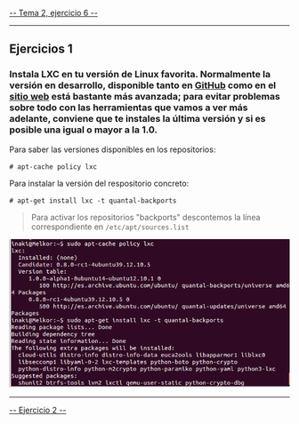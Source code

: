 [-- Tema 2, ejercicio 6 --](../Tema2/ejercicio06.md)

-----------------


## Ejercicios 1

### Instala LXC en tu versión de Linux favorita. Normalmente la versión en desarrollo, disponible tanto en [GitHub](http://github.com/lxc/lxc) como en el [sitio web](http://linxcontainers.com/) está bastante más avanzada; para evitar problemas sobre todo con las herramientas que vamos a ver más adelante, conviene que te instales la última versión y si es posible una igual o mayor a la 1.0.

Para saber las versiones disponibles en los repositorios:

    # apt-cache policy lxc

Para instalar la versión del respositorio concreto:

    # apt-get install lxc -t quantal-backports

> Para activar los repositorios "backports" descontemos la línea correspondiente en `/etc/apt/sources.list`

![](./images/apt_policy_lxc.png "Información de repositorios disponibles que contienen lxc")

-----------------

[-- Ejercicio 2 --](./ejercicio02.md)
